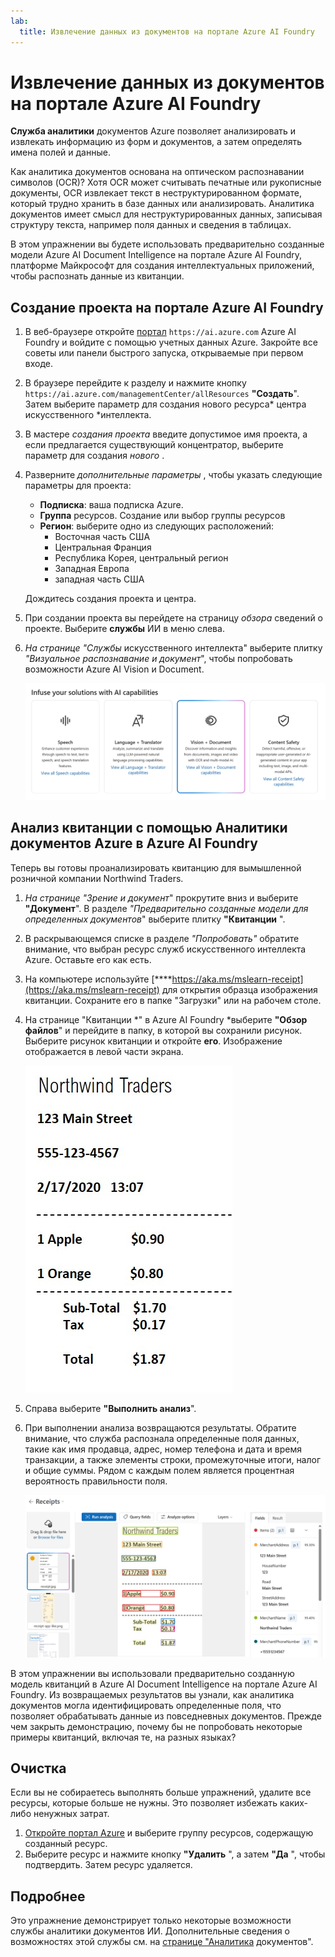 ```yaml
---
lab:
  title: Извлечение данных из документов на портале Azure AI Foundry
---
```


# Извлечение данных из документов на портале Azure AI Foundry

**Служба аналитики** документов Azure позволяет анализировать и извлекать информацию из форм и документов, а затем определять имена полей и данные. 

Как аналитика документов основана на оптическом распознавании символов (OCR)? Хотя OCR может считывать печатные или рукописные документы, OCR извлекает текст в неструктурированном формате, который трудно хранить в базе данных или анализировать. Аналитика документов имеет смысл для неструктурированных данных, записывая структуру текста, например поля данных и сведения в таблицах. 

В этом упражнении вы будете использовать предварительно созданные модели Azure AI Document Intelligence на портале Azure AI Foundry, платформе Майкрософт для создания интеллектуальных приложений, чтобы распознать данные из квитанции. 

## Создание проекта на портале Azure AI Foundry

1. В веб-браузере откройте [портал](https://ai.azure.com) `https://ai.azure.com` Azure AI Foundry и войдите с помощью учетных данных Azure. Закройте все советы или панели быстрого запуска, открываемые при первом входе. 

1. В браузере перейдите к разделу и нажмите кнопку `https://ai.azure.com/managementCenter/allResources` **"Создать**". Затем выберите параметр для создания нового ресурса* центра искусственного *интеллекта.

1. В мастере *создания проекта* введите допустимое имя проекта, а если предлагается существующий концентратор, выберите параметр для создания *нового* . 

1. Разверните *дополнительные параметры* , чтобы указать следующие параметры для проекта:
    - **Подписка**: ваша подписка Azure.
    - **Группа** ресурсов. Создание или выбор группы ресурсов
    - **Регион**: выберите одно из следующих расположений:
        * Восточная часть США
        * Центральная Франция
        * Республика Корея, центральный регион
        * Западная Европа
        * западная часть США

    Дождитесь создания проекта и центра.

1. При создании проекта вы перейдете на страницу *обзора* сведений о проекте. Выберите **службы** ИИ в меню слева. 

1. *На странице "Службы* искусственного интеллекта" выберите плитку *"Визуальное распознавание и документ*", чтобы попробовать возможности Azure AI Vision и Document.

    ![Снимок экрана: плитка "Визуальное распознавание и документ" в Azure AI Foundry.](./media/vision-document-tile.png)

## Анализ квитанции с помощью Аналитики документов Azure в Azure AI Foundry 

Теперь вы готовы проанализировать квитанцию для вымышленной розничной компании Northwind Traders.

1. *На странице "Зрение и документ*" прокрутите вниз и выберите **"Документ**". В разделе *"Предварительно созданные модели для определенных документов*" выберите плитку **"Квитанции** ".

1. В раскрывающемся списке в разделе *"Попробовать"* обратите внимание, что выбран ресурс служб искусственного интеллекта Azure. Оставьте его как есть.

1. На компьютере используйте [****https://aka.ms/mslearn-receipt](https://aka.ms/mslearn-receipt) для открытия образца изображения квитанции. Сохраните его в папке "Загрузки" или на рабочем столе. 
 
1. На странице "Квитанции *" в Azure AI Foundry *выберите **"Обзор файлов**" и перейдите в папку, в которой вы сохранили рисунок. Выберите рисунок квитанции и откройте **его**. Изображение отображается в левой части экрана.

    ![Снимок экрана: квитанция northwind.](media/document-intelligence/receipt.jpg)

1. Справа выберите **"Выполнить анализ**".

1. При выполнении анализа возвращаются результаты. Обратите внимание, что служба распознала определенные поля данных, такие как имя продавца, адрес, номер телефона и дата и время транзакции, а также элементы строки, промежуточные итоги, налог и общие суммы. Рядом с каждым полем является процентная вероятность правильности поля.

    ![Снимок экрана: анализ квитанций приводит к порталу Azure AI Foundry с ограничивающими полями данных и текстом в извлеченных полях.](media/receipt-lab-result.png)

В этом упражнении вы использовали предварительно созданную модель квитанций в Azure AI Document Intelligence на портале Azure AI Foundry. Из возвращаемых результатов вы узнали, как аналитика документов могла идентифицировать определенные поля, что позволяет обрабатывать данные из повседневных документов. Прежде чем закрыть демонстрацию, почему бы не попробовать некоторые примеры квитанций, включая те, на разных языках?

## Очистка

Если вы не собираетесь выполнять больше упражнений, удалите все ресурсы, которые больше не нужны. Это позволяет избежать каких-либо ненужных затрат.

1. [Откройте портал Azure]( https://portal.azure.com) и выберите группу ресурсов, содержащую созданный ресурс.
1. Выберите ресурс и нажмите кнопку **"Удалить** ", а затем **"Да** ", чтобы подтвердить. Затем ресурс удаляется.

## Подробнее

Это упражнение демонстрирует только некоторые возможности службы аналитики документов ИИ. Дополнительные сведения о возможностях этой службы см. на [странице "Аналитика](https://learn.microsoft.com/azure/ai-services/document-intelligence/overview?view=doc-intel-3.1.0) документов".
